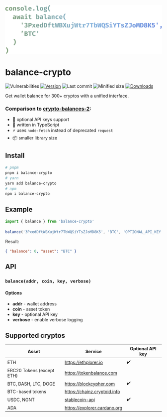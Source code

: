 ![](logo.svg)

# balance-crypto

![Vulnerabilities][vulns-badge-url]
[![Version][v-badge-url]][npm-url]
![Last commit][last-commit-badge-url]
![Minified size][size-badge-url] [![Downloads][dl-badge-url]][npm-url]

Get wallet balance for 300+ cryptos with a unified interface.

### Comparison to [crypto-balances-2](https://github.com/danielheyman/crypto-balances):

- 🔐 optional API keys support
- 💙 written in TypeScript
- ⚡ uses `node-fetch` instead of deprecated `request`
- 📦 smaller library size

## Install

```sh
# pnpm
pnpm i balance-crypto
# yarn
yarn add balance-crypto
# npm
npm i balance-crypto
```

## Example

```ts
import { balance } from 'balance-crypto'

balance('3PxedDftWBXujWtr7TbWQSiYTsZJoMD8K5', 'BTC', 'OPTIONAL_API_KEY').then((res) => console.log(res))
```

Result:

```json
{ "balance": 0, "asset": "BTC" }
```

## API

### `balance(addr, coin, key, verbose)`

#### Options

- **addr** - wallet address
- **coin** - asset token
- **key** - optional API key
- **verbose** - enable verbose logging

## Supported cryptos

| Asset                     | Service                                                           | Optional API key |
| ------------------------- | ----------------------------------------------------------------- | ---------------- |
| ETH                       | https://ethplorer.io                                              | ✔️               |
| ERC20 Tokens (except ETH) | https://tokenbalance.com                                          |                  |
| BTC, DASH, LTC, DOGE      | https://blockcypher.com                                           | ✔️               |
| BTC-based tokens          | https://chainz.cryptoid.info                                      |                  |
| USDC, NGNT                | [stablecoin-api](https://github.com/talentlessguy/stablecoin-api) | ✔️               |
| ADA                       | https://explorer.cardano.org                                      |                  |

[vulns-badge-url]: https://img.shields.io/snyk/vulnerabilities/npm/balance-crypto.svg?style=flat-square
[v-badge-url]: https://img.shields.io/npm/v/balance-crypto.svg?style=flat-square
[npm-url]: https://www.npmjs.com/package/balance-crypto
[last-commit-badge-url]: https://img.shields.io/github/last-commit/talentlessguy/balance-crypto.svg?style=flat-square
[size-badge-url]: https://img.shields.io/bundlephobia/min/balance-crypto.svg?style=flat-square
[cov-badge-url]: https://img.shields.io/codecov/c/gh/talentlessguy/balance-crypto?style=flat-square
[cov-url]: https://codecov.io/gh/talentlessguy/balance-crypto
[dl-badge-url]: https://img.shields.io/npm/dt/balance-crypto?style=flat-square
